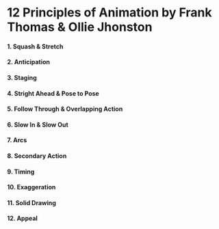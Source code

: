 # 12 Principles of Animation by Frank Thomas & Ollie Jhonston

#### 1. Squash & Stretch

#### 2. Anticipation

#### 3. Staging

#### 4. Stright Ahead & Pose to Pose

#### 5. Follow Through & Overlapping Action

#### 6. Slow In & Slow Out

#### 7. Arcs

#### 8. Secondary Action

#### 9. Timing

#### 10. Exaggeration

#### 11. Solid Drawing

#### 12. Appeal

